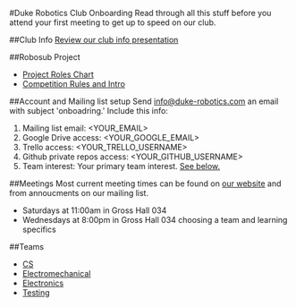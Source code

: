 #Duke Robotics Club Onboarding
Read through all this stuff before you attend your first meeting to get up to speed on our club.

##Club Info
[Review our club info presentation](https://docs.google.com/presentation/d/1RQIc8EldAAQ99REkC855iQFCckuUpZWeVAmKTiiDbf4/edit#slide=id.p)

##Robosub Project
- [Project Roles Chart](https://docs.google.com/presentation/d/1t-EDT5PghlroS16bt0Be6txdHSr_BEzqeh3mPqnBaJg/edit#slide=id.p4)
- [Competition Rules and Intro](http://higherlogicdownload.s3.amazonaws.com/AUVSI/fb9a8da0-2ac8-42d1-a11e-d58c1e158347/UploadedFiles/RoboSub%20Competition%20Official%20Rules%20and%20Mission%20-%202015.pdf)

##Account and Mailing list setup
Send info@duke-robotics.com an email with subject 'onboadring.' Include this info:

1. Mailing list email: \<YOUR_EMAIL>
2. Google Drive access: \<YOUR_GOOGLE_EMAIL>
3. Trello access: \<YOUR_TRELLO_USERNAME>
4. Github private repos access: \<YOUR_GITHUB_USERNAME>
5. Team interest: Your primary team interest. [See below.](#Teams)

##Meetings
Most current meeting times can be found on [our website](http://duke-robotics.com) and from annoucments on our mailing list.
- Saturdays at 11:00am in Gross Hall 034
- Wednesdays at 8:00pm in Gross Hall 034
choosing a team and learning specifics

##Teams
- [CS](https://github.com/DukeRobotics/Onboarding/tree/master/CS#robosub-cs-onboarding)
- [Electromechanical](https://github.com/DukeRobotics/Onboarding/tree/master/Electromechanical#robosub-electromechanical-onboarding)
- [Electronics](https://github.com/DukeRobotics/Onboarding/blob/master/Electronics/README.md#robosub-electronics-onboarding)
- [Testing](https://github.com/DukeRobotics/Onboarding/tree/master/Testing#robosub-testing-onboarding)
